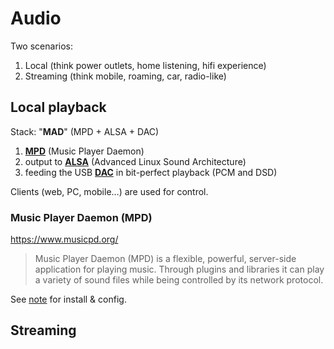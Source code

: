 # Audio

Two scenarios: 

1. Local (think power outlets, home listening, hifi experience)
1. Streaming (think mobile, roaming, car, radio-like)





## Local playback

Stack: "**MAD**" (MPD + ALSA + DAC)

1. [**MPD**](mpd.md) (Music Player Daemon) 
1. output to [**ALSA**](https://www.alsa-project.org/wiki/) (Advanced Linux Sound Architecture) 
1. feeding the USB [**DAC**](DAC.md) in bit-perfect playback (PCM and DSD)

Clients (web, PC, mobile…) are used for control.





### Music Player Daemon (MPD)

https://www.musicpd.org/

> Music Player Daemon (MPD) is a flexible, powerful, server-side application for playing music. Through plugins and libraries it can play a variety of sound files while being controlled by its network protocol.

See [note](mpd.md) for install & config.



## Streaming


